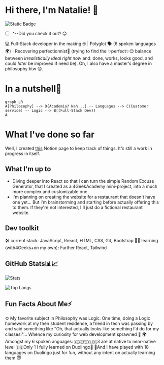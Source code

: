 # Hi there, I'm Natalie! 👋 
[![Static Badge](https://img.shields.io/badge/ReadMe-%40NatOC-22a7f2?style=plastic&logo=medium&labelColor=010101&link=https%3A%2F%2Fmedium.com%2F%40naty.8a)](https://medium.com/@naty.8a) 

 - [ ] ^--Did you check it out? 😊

💻 Full-Stack developer in the making 🤓 | Polyglot 🗣️ (6 spoken languages🌍) | Recovering perfectionnist💯 (trying to find the ✨perfect✨😉 balance between *irrealistically ideal right now* and: done, works, looks good, and could *later* be improved if need be). Oh, I also have a master's degree in philosophy btw 😊.
# In a nutshell🐚


```mermaid
graph LR
A[Philosophy] --> D{Academia? Nah...} -- Languages --> C(Customer service) -- Logic --> B((Full-Stack Dev))
A 

```
# What I've done so far

Well, I created [this](https://www.notion.so/Naty-s-Dev-Dashboard-1e511538cbc480d3889fc71831217a2b) Notion page to keep track of things. It's still a work in progress in itself.

## What I'm up to

 - Diving deeper into React so that I can turn the simple Random Excuse Generator, that I created as a 4GeekAcademy mini-project, into a much more complex and customizable one.
 - I'm planning on creating the website for a restaurant that doesn't have one yet... But I'm brainstorming and starting before actually offering this to them. If they're not interested, I'll just do a fictional restaurant website.

## Dev toolkit

🛠️ current stack: JavaScript, Rreact, HTML, CSS, Git, Bootstrap
🌱🎯 learning (with4Geeks+on my own): Further React, Tailwind

## GitHub Stats📊📈

![Stats](https://github-readme-stats.vercel.app/api?username=Natalie8a&theme=radical&show_icons=true&title_color=297de9&text_color=4493f8&icon_color=A5D6FF&bg_color=010101)

![Top Langs](https://github-readme-stats.vercel.app/api/top-langs/?username=Natalie8a&layout=compact&theme=dracula&show_icons=true&title_color=297de9&text_color=4493f8&icon_color=A5D6FF&bg_color=010101)


## Fun Facts About Me⚡ 
⚙️ My favorite subject in Philosophy was Logic. One time, doing a Logic homework at my then student residence, a friend in tech was passing by and said something like "Oh, that actually looks like something I'd do for my classes!"... Whence my curiosity for web development sprawned 🐣
🌍 Amongst my 6 spoken anguages:
	 🇨🇴🇫🇷🇺🇸3 are at native to near-native level
	🇸🇪Only 1 I fully learned on Duolingo🦉
		🙈And I have played with 18 languages on Duolingo just for fun, without any intent on actually learning them 😇




